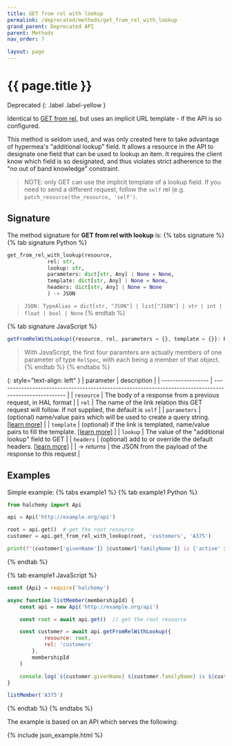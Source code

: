 ```yaml
---
title: GET from rel with lookup
permalink: /deprecated/methods/get_from_rel_with_lookup
grand_parent: Deprecated API
parent: Methods
nav_order: 7

layout: page
---
```

# {{ page.title }}
Deprecated
{: .label .label-yellow }

Identical to [GET from rel](/methods/get_from_rel), but uses an implicit URL template - if the API is so configured.

This method is seldom used, and was only created here to take advantage of hypermea's "additional lookup" field.  It allows a resource in the API to designate one field that can be used to lookup an item.  It requires the client know which field is so designated, and thus violates strict adherence to the "no out of band knowledge" constraint.

> NOTE: only GET can use the implicit template of a lookup field.  If you need to send a different request, follow the `self` rel (e.g. `patch_resource(the_resource, 'self')`.

## Signature
The method signature for **GET from rel with lookup** is:
{% tabs signature %}
{% tab signature Python %}
```python
get_from_rel_with_lookup(resource,
             rel: str,
             lookup: str,
             parameters: dict[str, Any] | None = None,
             template: dict[str, Any] | None = None,
             headers: dict[str, Any] | None = None
             ) -> JSON
``` 
> `JSON: TypeAlias = dict[str, "JSON"] | list["JSON"] | str | int | float | bool | None`
{% endtab %}

{% tab signature JavaScript %}
```javascript
getFromRelWithLookup({resource, rel, parameters = {}, template = {}}: RelSpec, lookup: string, headers = {}): Promise<HalResource | {}>
```
> With JavaScript, the first four paramters are actually members of one parameter of type `RelSpec`, with each being a member of that object.
{% endtab %}
{% endtabs %}

{: style="text-align: left" } 
| parameter         | description                                                                                            |
| ----------------- | ------------------------------------------------------------------------------------------------------ |
| `resource`        | The body of a response from a previous request, in HAL format                                          |
| `rel`             | The name of the link relation this GET request will follow.  If not supplied, the default is `self`    |
| `parameters`      | (optional) name/value pairs which will be used to create a query string. [[learn more]](/parameters)   |
| `template`        | (optional) if the link is templated, name/value pairs to fill the template. [[learn more]](/templates) |
| `lookup`          | The value of the "additional lookup" field to GET                                                      |
| `headers`         | (optional) add to or override the default headers. [[learn more]](/headers)                            |
| -> *returns*      | the JSON from the payload of the response to this request                                              |


## Examples

Simple example:
{% tabs example1 %}
{% tab example1 Python %}
```python
from halchemy import Api

api = Api('http://example.org/api')

root = api.get()  # get the root resource
customer = api.get_from_rel_with_lookup(root, 'customers', 'A375')

print(f"{customer['givenName']} {customer['familyName']} is {'active' if customer['active'] else 'inactive'}")

```
{% endtab %}

{% tab example1 JavaScript %}
```javascript
const {Api} = require('halchemy')

async function listMember(membershipId) {
    const api = new Api('http://example.org/api')

    const root = await api.get()  // get the root resource

    const customer = await api.getFromRelWithLookup({
            resource: root,
            rel: 'customers'
        },
        membershipId
    )

    console.log(`${customer.givenName} ${customer.familyName} is ${customer.active? 'active' : 'inactive'}`)
}

listMember('A375')
```
{% endtab %}
{% endtabs %}

The example is based on an API which serves the following:

{% include json_example.html %}
